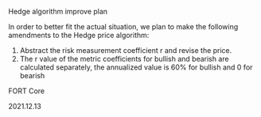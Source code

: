 Hedge algorithm improve plan

In order to better fit the actual situation, we plan to make the following amendments to the Hedge price algorithm:
1. Abstract the risk measurement coefficient r and revise the price.
2. The r value of the metric coefficients for bullish and bearish are calculated separately, the annualized value is 60% for bullish and 0 for bearish 

FORT Core

2021.12.13
